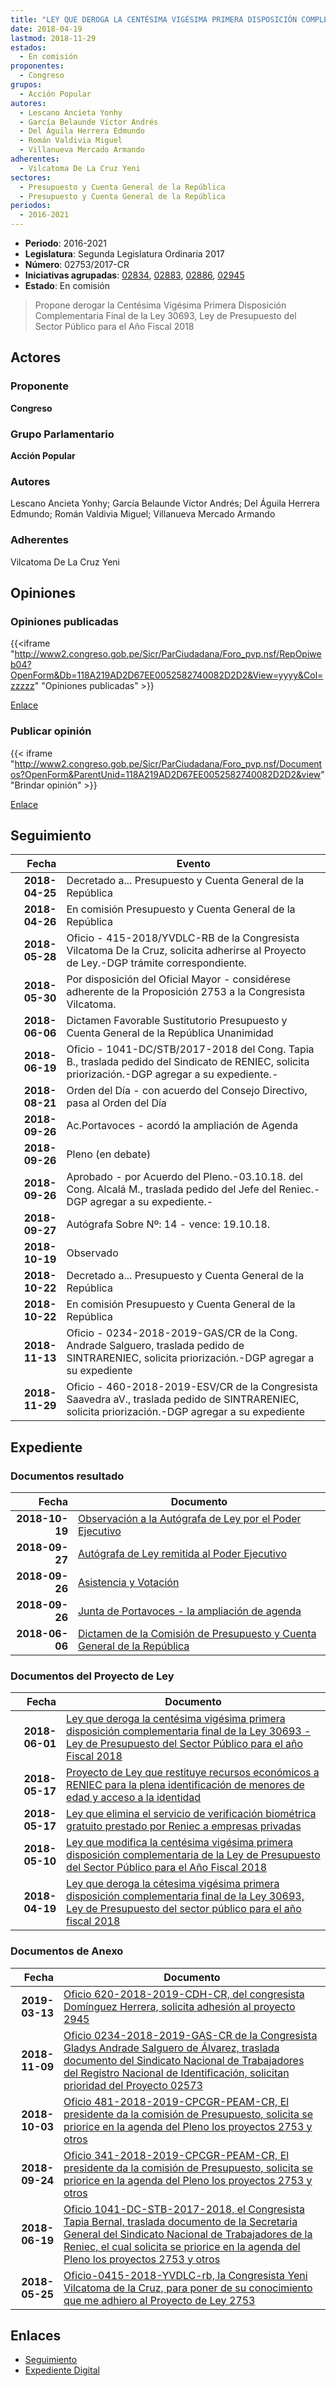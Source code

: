 ```yaml
---
title: "LEY QUE DEROGA LA CENTÉSIMA VIGÉSIMA PRIMERA DISPOSICIÓN COMPLEMENTARIA FINAL DE LA LEY 30693, LEY DE PRESUPUESTO DEL SECTOR PÚBLICO PARA EL AÑO FISCAL 2018"
date: 2018-04-19
lastmod: 2018-11-29
estados: 
  - En comisión
proponentes: 
  - Congreso
grupos: 
  - Acción Popular
autores: 
  - Lescano Ancieta Yonhy
  - García Belaunde Víctor Andrés
  - Del Águila Herrera Edmundo
  - Román Valdivia Miguel
  - Villanueva Mercado Armando
adherentes: 
  - Vilcatoma De La Cruz Yeni
sectores: 
  - Presupuesto y Cuenta General de la República
  - Presupuesto y Cuenta General de la República
periodos: 
  - 2016-2021
---
```


- **Periodo**: 2016-2021
- **Legislatura**: Segunda Legislatura Ordinaria 2017
- **Número**: 02753/2017-CR
- **Iniciativas agrupadas**: [02834](../../02800/02834), [02883](../../02800/02883), [02886](../../02800/02886), [02945](../../02900/02945)
- **Estado**: En comisión

> Propone derogar la Centésima Vigésima Primera Disposición Complementaria Final de la Ley 30693, Ley de Presupuesto del Sector Público para el Año Fiscal 2018


## Actores

### Proponente

**Congreso**

### Grupo Parlamentario

**Acción Popular**

### Autores

Lescano Ancieta Yonhy; García Belaunde Víctor Andrés; Del Águila Herrera Edmundo; Román Valdivia Miguel; Villanueva Mercado Armando

### Adherentes

Vilcatoma De La Cruz Yeni


## Opiniones

### Opiniones publicadas

{{<iframe "http://www2.congreso.gob.pe/Sicr/ParCiudadana/Foro_pvp.nsf/RepOpiweb04?OpenForm&Db=118A219AD2D67EE0052582740082D2D2&View=yyyy&Col=zzzzz" "Opiniones publicadas" >}}

[Enlace](http://www2.congreso.gob.pe/Sicr/ParCiudadana/Foro_pvp.nsf/RepOpiweb04?OpenForm&Db=118A219AD2D67EE0052582740082D2D2&View=yyyy&Col=zzzzz)
### Publicar opinión

{{< iframe "http://www2.congreso.gob.pe/Sicr/ParCiudadana/Foro_pvp.nsf/Documentos?OpenForm&ParentUnid=118A219AD2D67EE0052582740082D2D2&view" "Brindar opinión" >}}

[Enlace](http://www2.congreso.gob.pe/Sicr/ParCiudadana/Foro_pvp.nsf/Documentos?OpenForm&ParentUnid=118A219AD2D67EE0052582740082D2D2&view)

## Seguimiento

| Fecha | Evento |
|------:|--------|
| **2018-04-25** | Decretado a... Presupuesto y Cuenta General de la República|
| **2018-04-26** | En comisión Presupuesto y Cuenta General de la República|
| **2018-05-28** | Oficio - 415-2018/YVDLC-RB de la Congresista Vilcatoma De la Cruz, solicita adherirse al Proyecto de Ley.-DGP trámite correspondiente.|
| **2018-05-30** | Por disposición del Oficial Mayor - considérese adherente de la Proposición 2753 a la Congresista Vilcatoma.|
| **2018-06-06** | Dictamen Favorable Sustitutorio Presupuesto y Cuenta General de la República Unanimidad|
| **2018-06-19** | Oficio - 1041-DC/STB/2017-2018 del Cong. Tapia B., traslada pedido del Sindicato de RENIEC, solicita priorización.-DGP agregar a su expediente.-|
| **2018-08-21** | Orden del Día - con acuerdo del Consejo Directivo, pasa al Orden del Día|
| **2018-09-26** | Ac.Portavoces - acordó la ampliación de Agenda|
| **2018-09-26** | Pleno (en debate)|
| **2018-09-26** | Aprobado - por Acuerdo del Pleno.-03.10.18. del Cong. Alcalá M., traslada pedido del Jefe del Reniec.-DGP agregar a su expediente.-|
| **2018-09-27** | Autógrafa Sobre Nº: 14 - vence: 19.10.18.|
| **2018-10-19** | Observado|
| **2018-10-22** | Decretado a... Presupuesto y Cuenta General de la República|
| **2018-10-22** | En comisión Presupuesto y Cuenta General de la República|
| **2018-11-13** | Oficio - 0234-2018-2019-GAS/CR de la Cong. Andrade Salguero, traslada pedido de SINTRARENIEC, solicita priorización.-DGP agregar a su expediente|
| **2018-11-29** | Oficio - 460-2018-2019-ESV/CR de la Congresista Saavedra aV., traslada pedido de SINTRARENIEC, solicita priorización.-DGP agregar a su expediente|


## Expediente


### Documentos resultado

| Fecha | Documento |
|------:|--------|
| **2018-10-19** | [Observación a la Autógrafa de Ley por el Poder Ejecutivo](http://www.leyes.congreso.gob.pe/Documentos/2016_2021/Observacion_a_la_Autografa/OBAU0275320181019.pdf) |
| **2018-09-27** | [Autógrafa de Ley remitida al Poder Ejecutivo](http://www.leyes.congreso.gob.pe/Documentos/2016_2021/Autografas/Ley_y_de_Resolucion_Legislativa/AU0275320180927.pdf) |
| **2018-09-26** | [Asistencia y Votación](http://www.leyes.congreso.gob.pe/Documentos/2016_2021/Asistencia_y_Votacion/Proyectos_de_Ley/AV0275320180926.pdf) |
| **2018-09-26** | [Junta de Portavoces - la ampliación de agenda](http://www.leyes.congreso.gob.pe/Documentos/2016_2021/Acuerdos/Junta_Portavoces/AJP0275320180926.pdf) |
| **2018-06-06** | [Dictamen de la Comisión de Presupuesto y Cuenta General de la República](http://www.leyes.congreso.gob.pe/Documentos/2016_2021/Dictamenes/Proyectos_de_Ley/02753DC17MAY20180606.pdf) |

### Documentos del Proyecto de Ley

| Fecha | Documento |
|------:|--------|
| **2018-06-01** | [Ley que deroga la centésima vigésima primera disposición complementaria final de la Ley 30693 - Ley de Presupuesto del Sector Público para el año Fiscal 2018](http://www.leyes.congreso.gob.pe/Documentos/2016_2021/Proyectos_de_Ley_y_de_Resoluciones_Legislativas/PL0294520180601..pdf) |
| **2018-05-17** | [Proyecto de Ley que restituye recursos económicos a RENIEC para la plena identificación de menores de edad y acceso a la identidad](http://www.leyes.congreso.gob.pe/Documentos/2016_2021/Proyectos_de_Ley_y_de_Resoluciones_Legislativas/PL0288620180517..pdf) |
| **2018-05-17** | [Ley que elimina el servicio de verificación biométrica gratuito prestado por Reniec a empresas privadas](http://www.leyes.congreso.gob.pe/Documentos/2016_2021/Proyectos_de_Ley_y_de_Resoluciones_Legislativas/PL0288320180517..pdf) |
| **2018-05-10** | [Ley que modifica la centésima vigésima primera disposición complementaria de la Ley de Presupuesto del Sector Público para el Año Fiscal 2018](http://www.leyes.congreso.gob.pe/Documentos/2016_2021/Proyectos_de_Ley_y_de_Resoluciones_Legislativas/PL0283420180510..pdf) |
| **2018-04-19** | [Ley que deroga la cétesima vigésima primera disposición complementaria final de la Ley 30693, Ley de Presupuesto del sector público para el año fiscal 2018](http://www.leyes.congreso.gob.pe/Documentos/2016_2021/Proyectos_de_Ley_y_de_Resoluciones_Legislativas/PL0275320180419.pdf) |

### Documentos de Anexo

| Fecha | Documento |
|------:|--------|
| **2019-03-13** | [Oficio 620-2018-2019-CDH-CR, del congresista Domínguez Herrera, solicita adhesión al proyecto 2945](http://www.leyes.congreso.gob.pe/Documentos/2016_2021/Adhesiones/Proyectos_de_Ley/OFICIO-620-2018-2019-CDH-CR.pdf) |
| **2018-11-09** | [Oficio 0234-2018-2019-GAS-CR de la Congresista Gladys Andrade Salguero de Álvarez, traslada documento del Sindicato Nacional de Trabajadores del Registro Nacional de Identificación, solicitan prioridad del Proyecto 02573](http://www.leyes.congreso.gob.pe/Documentos/2016_2021/Oficios/Congresistas/OFICIO-0234-2018-2019-GAS-CR.pdf) |
| **2018-10-03** | [Oficio 481-2018-2019-CPCGR-PEAM-CR, El presidente da la comisión de Presupuesto, solicita se priorice en la agenda del Pleno los proyectos 2753 y otros](http://www.leyes.congreso.gob.pe/Documentos/2016_2021/Oficios/Comisiones_Ordinarias/OFICIO-481-2018-2019-CPCGR-PEAM-CR.PDF) |
| **2018-09-24** | [Oficio 341-2018-2019-CPCGR-PEAM-CR, El presidente da la comisión de Presupuesto, solicita se priorice en la agenda del Pleno los proyectos 2753 y otros](http://www.leyes.congreso.gob.pe/Documentos/2016_2021/Oficios/Comisiones_Ordinarias/OFICIO-341-2018-2019-CPCGR-PEAM-CR.pdf) |
| **2018-06-19** | [Oficio 1041-DC-STB-2017-2018, el Congresista Tapia Bernal, traslada documento de la Secretaria General del Sindicato Nacional de Trabajadores de la Reniec, el cual solicita se priorice en la agenda del Pleno los proyectos 2753 y otros](http://www.leyes.congreso.gob.pe/Documentos/2016_2021/Oficios/Congresistas/OFICIO-1041-DC-STB-2017-2018.PDF) |
| **2018-05-25** | [Oficio-0415-2018-YVDLC-rb, la Congresista Yeni Vilcatoma de la Cruz, para poner de su conocimiento que me adhiero al Proyecto de Ley 2753](http://www.leyes.congreso.gob.pe/Documentos/2016_2021/Adhesiones/Proyectos_de_Ley/OFICIO-0415-2018-YVDLC-rb.pdf) |

## Enlaces 

- [Seguimiento](http://www2.congreso.gob.pe/Sicr/TraDocEstProc/CLProLey2016.nsf/f7fff46988ca05b1052578e100829cc7/bb94da07e5044cf405258275000a4f0a?OpenDocument)
- [Expediente Digital](http://www2.congreso.gob.pe/Sicr/TraDocEstProc/CLProLey2016.nsf/f7fff46988ca05b1052578e100829cc7/bb94da07e5044cf405258275000a4f0a?OpenDocument&Click=05257FB7005EB655.eb71d0cf91d8294e05256cdf006b5706/$Body/0.1C6C)
